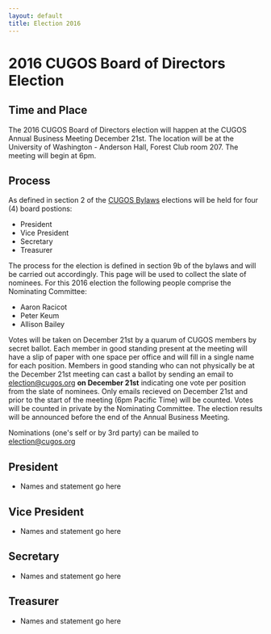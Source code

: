 ```yaml
---
layout: default
title: Election 2016
---
```


# 2016 CUGOS Board of Directors Election

## Time and Place

The 2016 CUGOS Board of Directors election will happen at the CUGOS Annual Business Meeting December 21st.  The location will be at the University of Washington - Anderson Hall, Forest Club room 207.  The meeting will begin at 6pm.

## Process

As defined in section 2 of the [CUGOS Bylaws](/about/bylaw/cugos_bylaws_2016.pdf) elections will be held for four (4) board postions:

- President
- Vice President
- Secretary
- Treasurer

The process for the election is defined in section 9b of the bylaws and will be carried out accordingly.  This page will be used to collect the slate of nominees.  For this 2016 election the following people comprise the Nominating
Committee:

- Aaron Racicot
- Peter Keum
- Allison Bailey

Votes will be taken on December 21st by a quarum of CUGOS members by secret ballot.  Each member in good standing present at the meeting will have a slip of paper with one space per office and will fill in a single name for each position. Members in good standing who can not physically be at the December 21st meeting can cast a ballot by sending an email to <election@cugos.org> **on December 21st** indicating one vote per position from the slate of nominees. Only emails recieved on December 21st and prior to the start of the meeting (6pm Pacific Time) will be counted. Votes will be counted in private by the Nominating Committee. The election results will be announced before the end of the Annual Business Meeting.

Nominations (one's self or by 3rd party) can be mailed to <election@cugos.org>

## President

- Names and statement go here

## Vice President

- Names and statement go here

## Secretary

- Names and statement go here

## Treasurer

- Names and statement go here
